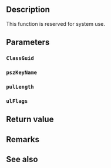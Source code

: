 ## Description

This function is reserved for system use.

## Parameters

### `ClassGuid`

### `pszKeyName`

### `pulLength`

### `ulFlags`

## Return value

## Remarks

## See also